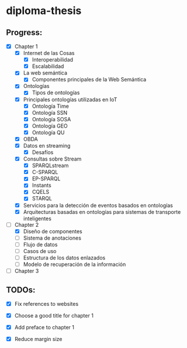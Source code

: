 # diploma-thesis

## Progress:
- [x] Chapter 1
	- [x] Internet de las Cosas
		- [x] Interoperabilidad
		- [x] Escalabilidad
	- [x] La web semántica
		- [x] Componentes principales de la Web Semántica
	- [x] Ontologías
		- [x] Tipos de ontologías
	- [x] Principales ontologías utilizadas en IoT
		- [x] Ontología Time
		- [x] Ontología SSN
		- [x] Ontología SOSA
		- [x] Ontología GEO
		- [x] Ontología QU
	- [x] OBDA
	- [x] Datos en streaming
		- [x] Desafíos
	- [x] Consultas sobre Stream
		- [x] SPARQLstream
		- [x] C-SPARQL
		- [x] EP-SPARQL
		- [x] Instants
		- [x] CQELS
		- [x] STARQL
	- [x] Servicios para la detección de eventos basados en ontologías
	- [x] Arquitecturas basadas en ontologías para sistemas de transporte inteligentes
- [ ] Chapter 2
	- [x] Diseño de componentes
	- [ ] Sistema de anotaciones
	- [ ] Flujo de datos
	- [ ] Casos de uso
	- [ ] Estructura de los datos enlazados
	- [ ] Modelo de recuperación de la información
- [ ] Chapter 3

## TODOs:
- [x] Fix references to websites
- [x] Choose a good title for chapter 1
- [x] Add preface to chapter 1
- [x] Reduce margin size

